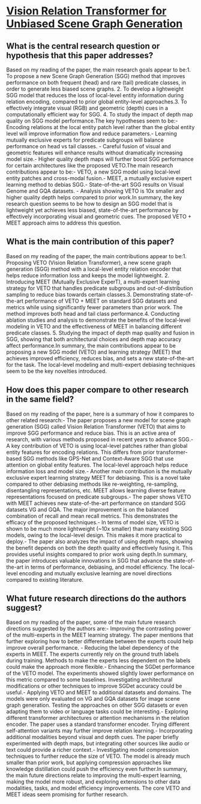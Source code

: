 # [Vision Relation Transformer for Unbiased Scene Graph Generation](https://arxiv.org/abs/2308.09472)

## What is the central research question or hypothesis that this paper addresses?

Based on my reading of the paper, the main research goals appear to be:1. To propose a new Scene Graph Generation (SGG) method that improves performance on both frequent (head) and rare (tail) predicate classes, in order to generate less biased scene graphs. 2. To develop a lightweight SGG model that reduces the loss of local-level entity information during relation encoding, compared to prior global entity-level approaches.3. To effectively integrate visual (RGB) and geometric (depth) cues in a computationally efficient way for SGG. 4. To study the impact of depth map quality on SGG model performance.The key hypotheses seem to be:- Encoding relations at the local entity patch level rather than the global entity level will improve information flow and reduce parameters.- Learning mutually exclusive experts for predicate subgroups will balance performance on head vs tail classes. - Careful fusion of visual and geometric features will enhance results without dramatically increasing model size.- Higher quality depth maps will further boost SGG performance for certain architectures like the proposed VETO.The main research contributions appear to be:- VETO, a new SGG model using local-level entity patches and cross-modal fusion.- MEET, a mutually exclusive expert learning method to debias SGG.- State-of-the-art SGG results on Visual Genome and GQA datasets. - Analysis showing VETO is 10x smaller and higher quality depth helps compared to prior work.In summary, the key research question seems to be how to design an SGG model that is lightweight yet achieves less biased, state-of-the-art performance by effectively incorporating visual and geometric cues. The proposed VETO + MEET approach aims to address this question.


## What is the main contribution of this paper?

Based on my reading of the paper, the main contributions appear to be:1. Proposing VETO (Vision Relation Transformer), a new scene graph generation (SGG) method with a local-level entity relation encoder that helps reduce information loss and keeps the model lightweight. 2. Introducing MEET (Mutually Exclusive ExperT), a multi-expert learning strategy for VETO that handles predicate subgroups and out-of-distribution sampling to reduce bias towards certain classes.3. Demonstrating state-of-the-art performance of VETO + MEET on standard SGG datasets and metrics while using significantly fewer parameters than prior work. The method improves both head and tail class performance.4. Conducting ablation studies and analysis to demonstrate the benefits of the local-level modeling in VETO and the effectiveness of MEET in balancing different predicate classes. 5. Studying the impact of depth map quality and fusion in SGG, showing that both architectural choices and depth map accuracy affect performance.In summary, the main contributions appear to be proposing a new SGG model (VETO) and learning strategy (MEET) that achieves improved efficiency, reduces bias, and sets a new state-of-the-art for the task. The local-level modeling and multi-expert debiasing techniques seem to be the key novelties introduced.


## How does this paper compare to other research in the same field?

Based on my reading of the paper, here is a summary of how it compares to other related research:- The paper proposes a new model for scene graph generation (SGG) called Vision Relation Transformer (VETO) that aims to improve SGG performance and reduce bias. This is an active area of research, with various methods proposed in recent years to advance SGG.- A key contribution of VETO is using local-level patches rather than global entity features for encoding relations. This differs from prior transformer-based SGG methods like GPS-Net and Context-Aware SGG that use attention on global entity features. The local-level approach helps reduce information loss and model size.- Another main contribution is the mutually exclusive expert learning strategy MEET for debiasing. This is a novel take compared to other debiasing methods like re-weighting, re-sampling, disentangling representations, etc. MEET allows learning diverse feature representations focused on predicate subgroups.- The paper shows VETO with MEET achieves new state-of-the-art performance on standard SGG datasets VG and GQA. The major improvement is on the balanced combination of recall and mean recall metrics. This demonstrates the efficacy of the proposed techniques.- In terms of model size, VETO is shown to be much more lightweight (~10x smaller) than many existing SGG models, owing to the local-level design. This makes it more practical to deploy.- The paper also analyzes the impact of using depth maps, showing the benefit depends on both the depth quality and effectively fusing it. This provides useful insights compared to prior work using depth.In summary, the paper introduces valuable innovations in SGG that advance the state-of-the-art in terms of performance, debiasing, and model efficiency. The local-level encoding and mutually exclusive learning are novel directions compared to existing literature.


## What future research directions do the authors suggest?

Based on my reading of the paper, some of the main future research directions suggested by the authors are:- Improving the contrasting power of the multi-experts in the MEET learning strategy. The paper mentions that further exploring how to better differentiate between the experts could help improve overall performance. - Reducing the label dependency of the experts in MEET. The experts currently rely on the ground truth labels during training. Methods to make the experts less dependent on the labels could make the approach more flexible.- Enhancing the SGDet performance of the VETO model. The experiments showed slightly lower performance on this metric compared to some baselines. Investigating architectural modifications or other techniques to improve SGDet accuracy could be useful.- Applying VETO and MEET to additional datasets and domains. The models were only evaluated on VG and GQA datasets for image scene graph generation. Testing the approaches on other SGG datasets or even adapting them to video or language tasks could be interesting.- Exploring different transformer architectures or attention mechanisms in the relation encoder. The paper uses a standard transformer encoder. Trying different self-attention variants may further improve relation learning.- Incorporating additional modalities beyond visual and depth cues. The paper briefly experimented with depth maps, but integrating other sources like audio or text could provide a richer context.- Investigating model compression techniques to further reduce the size of VETO. The model is already much smaller than prior work, but applying compression approaches like knowledge distillation could push the efficiency even further.In summary, the main future directions relate to improving the multi-expert learning, making the model more robust, and exploring extensions to other data modalities, tasks, and model efficiency improvements. The core VETO and MEET ideas seem promising for further research.
